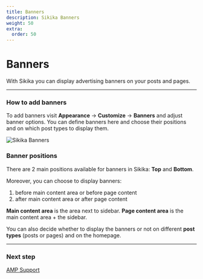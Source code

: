 ```yaml
---
title: Banners
description: Sikika Banners
weight: 50
extra:
  order: 50
---
```


# Banners

With Sikika you can display advertising banners on your posts and pages.

---

### How to add banners

To add banners visit **Appearance** &#8594; **Customize** &#8594; **Banners** and adjust banner options. You can define banners here and choose their positions and on which post types to display them.

![Sikika Banners](https://media.dinomatic.com/images/docs/sikika/sikika-banners.png)

### Banner positions

There are 2 main positions available for banners in Sikika: **Top** and **Bottom**.

Moreover, you can choose to display banners:

1. before main content area or before page content
2. after main content area or after page content

**Main content area** is the area next to sidebar.
**Page content area** is the main content area + the sidebar.

You can also decide whether to display the banners or not on different **post types** (posts or pages) and on the homepage.

---

### Next step

[AMP Support](/docs/sikika/amp/)

